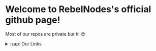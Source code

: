 # Welcome to RebelNodes's official github page!
Most of our repos are private but hi 😊

<details>
  <summary>:zap: Our Links</summary>
🏡 Home page | https://rebelnodes.com <br>
💻 Client Page | https://client.rebelnodes.com <br>
🎮 Control Panel | https://panel.rebelnodes.com <br>
🗣️ Discord Server | https://discord.gg/RmgBeXm3VB <br>
</details>
